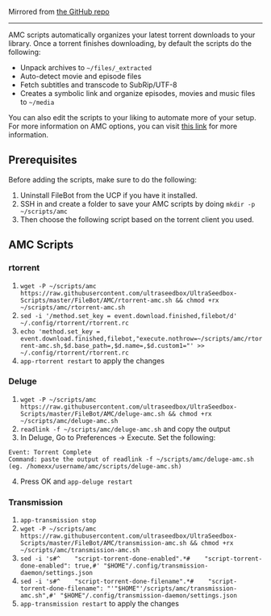 Mirrored from [the GitHub repo](https://github.com/ultraseedbox/UltraSeedbox-Scripts/blob/master/FileBot/AMC)

***

AMC scripts automatically organizes your latest torrent downloads to your library. Once a torrent finishes downloading, by default the scripts do the following:

* Unpack archives to `~/files/_extracted`
* Auto-detect movie and episode files
* Fetch subtitles and transcode to SubRip/UTF-8
* Creates a symbolic link and organize episodes, movies and music files to `~/media`

You can also edit the scripts to your liking to automate more of your setup. For more information on AMC options, you can visit [this link](https://www.filebot.net/forums/viewtopic.php?t=215) for more information.

## Prerequisites

Before adding the scripts, make sure to do the following:

1. Uninstall FileBot from the UCP if you have it installed.
2. SSH in and create a folder to save your AMC scripts by doing `mkdir -p ~/scripts/amc`
3. Then choose the following script based on the torrent client you used.

## AMC Scripts

### rtorrent

1. `wget -P ~/scripts/amc https://raw.githubusercontent.com/ultraseedbox/UltraSeedbox-Scripts/master/FileBot/AMC/rtorrent-amc.sh && chmod +rx ~/scripts/amc/rtorrent-amc.sh`
2. `sed -i '/method.set_key = event.download.finished,filebot/d' ~/.config/rtorrent/rtorrent.rc`
3. `echo 'method.set_key = event.download.finished,filebot,"execute.nothrow=~/scripts/amc/rtorrent-amc.sh,$d.base_path=,$d.name=,$d.custom1="' >> ~/.config/rtorrent/rtorrent.rc`
4. `app-rtorrent restart` to apply the changes

### Deluge

1. `wget -P ~/scripts/amc https://raw.githubusercontent.com/ultraseedbox/UltraSeedbox-Scripts/master/FileBot/AMC/deluge-amc.sh && chmod +rx ~/scripts/amc/deluge-amc.sh`
2. `readlink -f ~/scripts/amc/deluge-amc.sh` and copy the output
3. In Deluge, Go to Preferences -> Execute. Set the following:

```
Event: Torrent Complete
Command: paste the output of readlink -f ~/scripts/amc/deluge-amc.sh (eg. /homexx/username/amc/scripts/deluge-amc.sh)
```

4. Press OK and `app-deluge restart`

### Transmission

1. `app-transmission stop`
2. `wget -P ~/scripts/amc https://raw.githubusercontent.com/ultraseedbox/UltraSeedbox-Scripts/master/FileBot/AMC/transmission-amc.sh && chmod +rx ~/scripts/amc/transmission-amc.sh`
3. `sed -i 's#^    "script-torrent-done-enabled".*#    "script-torrent-done-enabled": true,#' "$HOME"/.config/transmission-daemon/settings.json`
4. `sed -i 's#^    "script-torrent-done-filename".*#    "script-torrent-done-filename": "'"$HOME"'/scripts/amc/transmission-amc.sh",#' "$HOME"/.config/transmission-daemon/settings.json`
5. `app-transmission restart` to apply the changes
